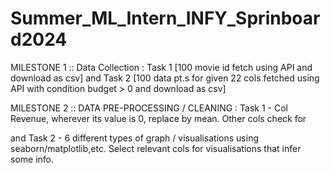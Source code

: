 # Summer_ML_Intern_INFY_Sprinboard2024

MILESTONE 1 :: 
Data Collection :
Task 1 [100 movie id fetch using API  and download as csv] 
and 
Task 2 [100 data pt.s for given 22 cols fetched using API with condition budget > 0 and download as csv]


MILESTONE 2 ::
DATA PRE-PROCESSING / CLEANING :
Task 1 - 
Col Revenue, wherever its value is 0, replace by mean.
Other cols check for 

and 
Task 2 - 
6 different types of graph / visualisations using seaborn/matplotlib,etc.
Select relevant cols for visualisations that infer some info.


